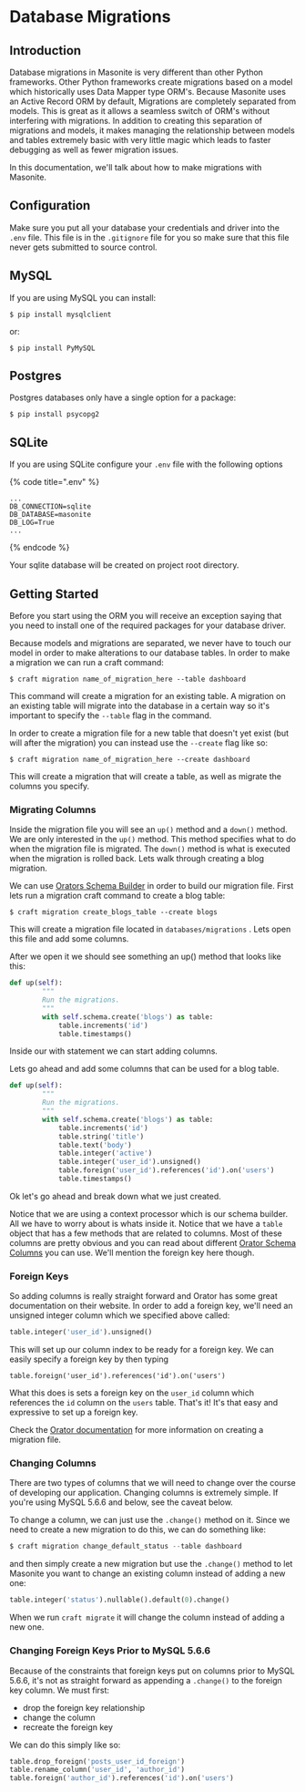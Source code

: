 # Database Migrations

## Introduction

Database migrations in Masonite is very different than other Python frameworks. Other Python frameworks create migrations based on a model which historically uses Data Mapper type ORM's. Because Masonite uses an Active Record ORM by default, Migrations are completely separated from models. This is great as it allows a seamless switch of ORM's without interfering with migrations. In addition to creating this separation of migrations and models, it makes managing the relationship between models and tables extremely basic with very little magic which leads to faster debugging as well as fewer migration issues.

In this documentation, we'll talk about how to make migrations with Masonite.

## Configuration

Make sure you put all your database your credentials and driver into the `.env` file. This file is in the `.gitignore` file for you so make sure that this file never gets submitted to source control.

## MySQL

If you are using MySQL you can install:

```text
$ pip install mysqlclient
```

or:

```text
$ pip install PyMySQL
```

## Postgres

Postgres databases only have a single option for a package:

```text
$ pip install psycopg2
```

## SQLite

If you are using SQLite configure your `.env` file with the following options

{% code title=".env" %}
```text
...
DB_CONNECTION=sqlite
DB_DATABASE=masonite
DB_LOG=True
...
```
{% endcode %}

Your sqlite database will be created on project root directory.

## Getting Started

Before you start using the ORM you will receive an exception saying that you need to install one of the required packages for your database driver.

Because models and migrations are separated, we never have to touch our model in order to make alterations to our database tables. In order to make a migration we can run a craft command:

```text
$ craft migration name_of_migration_here --table dashboard
```

This command will create a migration for an existing table. A migration on an existing table will migrate into the database in a certain way so it's important to specify the `--table` flag in the command.

In order to create a migration file for a new table that doesn't yet exist \(but will after the migration\) you can instead use the `--create` flag like so:

```text
$ craft migration name_of_migration_here --create dashboard
```

This will create a migration that will create a table, as well as migrate the columns you specify.

### Migrating Columns

Inside the migration file you will see an `up()` method and a `down()` method. We are only interested in the `up()` method. This method specifies what to do when the migration file is migrated. The `down()` method is what is executed when the migration is rolled back. Lets walk through creating a blog migration.

We can use [Orators Schema Builder](https://orator-orm.com/docs/0.9/schema_builder.html) in order to build our migration file. First lets run a migration craft command to create a blog table:

```text
$ craft migration create_blogs_table --create blogs
```

This will create a migration file located in `databases/migrations` . Lets open this file and add some columns.

After we open it we should see something an up\(\) method that looks like this:

```python
def up(self):
        """
        Run the migrations.
        """
        with self.schema.create('blogs') as table:
            table.increments('id')
            table.timestamps()
```

Inside our with statement we can start adding columns.

Lets go ahead and add some columns that can be used for a blog table.

```python
def up(self):
        """
        Run the migrations.
        """
        with self.schema.create('blogs') as table:
            table.increments('id')
            table.string('title')
            table.text('body')
            table.integer('active')
            table.integer('user_id').unsigned()
            table.foreign('user_id').references('id').on('users')
            table.timestamps()
```

Ok let's go ahead and break down what we just created.

Notice that we are using a context processor which is our schema builder. All we have to worry about is whats inside it. Notice that we have a `table` object that has a few methods that are related to columns. Most of these columns are pretty obvious and you can read about different [Orator Schema Columns](https://orator-orm.com/docs/0.9/schema_builder.html#adding-columns) you can use. We'll mention the foreign key here though.

### Foreign Keys

So adding columns is really straight forward and Orator has some great documentation on their website. In order to add a foreign key, we'll need an unsigned integer column which we specified above called:

```python
table.integer('user_id').unsigned()
```

This will set up our column index to be ready for a foreign key. We can easily specify a foreign key by then typing

```text
table.foreign('user_id').references('id').on('users')
```

What this does is sets a foreign key on the `user_id` column which references the `id` column on the `users` table. That's it! It's that easy and expressive to set up a foreign key.

Check the [Orator documentation](https://orator-orm.com/docs/0.9/schema_builder.html#adding-columns) for more information on creating a migration file.

### Changing Columns

There are two types of columns that we will need to change over the course of developing our application. Changing columns is extremely simple. If you're using MySQL 5.6.6 and below, see the caveat below.

To change a column, we can just use the `.change()` method on it. Since we need to create a new migration to do this, we can do something like:

```python
$ craft migration change_default_status --table dashboard
```

and then simply create a new migration but use the `.change()` method to let Masonite you want to change an existing column instead of adding a new one:

```python
table.integer('status').nullable().default(0).change()
```

When we run `craft migrate` it will change the column instead of adding a new one.

### Changing Foreign Keys Prior to MySQL 5.6.6

Because of the constraints that foreign keys put on columns prior to MySQL 5.6.6, it's not as straight forward as appending a `.change()` to the foreign key column. We must first:

* drop the foreign key relationship
* change the column
* recreate the foreign key

We can do this simply like so:

```python
table.drop_foreign('posts_user_id_foreign')
table.rename_column('user_id', 'author_id')
table.foreign('author_id').references('id').on('users')
```

